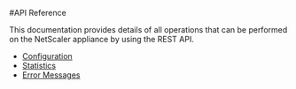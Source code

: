 #API Reference

This documentation provides details of all operations that can be performed on the NetScaler appliance by using the REST API.
* [Configuration](./configuration/configuration.md)
* [Statistics](./statistics/statistics.md)
* [Error Messages](./error-messages/error-messages.md)


